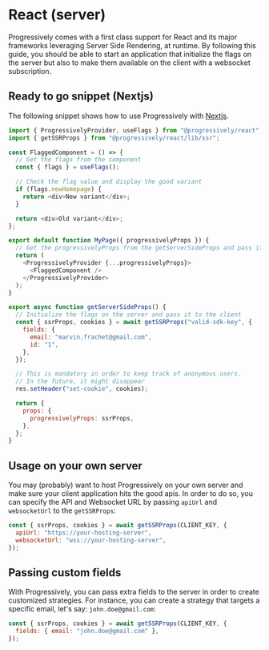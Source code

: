 # React (server)

Progressively comes with a first class support for React and its major frameworks leveraging Server Side Rendering, at runtime. By following this guide, you should be able to start an application that initialize the flags on the server but also to make them available on the client with a websocket subscription.

## Ready to go snippet (Nextjs)

The following snippet shows how to use Progressively with [Nextjs](https://nextjs.org/).

```js
import { ProgressivelyProvider, useFlags } from "@progressively/react";
import { getSSRProps } from "@progressively/react/lib/ssr";

const FlaggedComponent = () => {
  // Get the flags from the component
  const { flags } = useFlags();

  // Check the flag value and display the good variant
  if (flags.newHomepage) {
    return <div>New variant</div>;
  }

  return <div>Old variant</div>;
};

export default function MyPage({ progressivelyProps }) {
  // Get the progressivelyProps from the getServerSideProps and pass it to the provider
  return (
    <ProgressivelyProvider {...progressivelyProps}>
      <FlaggedComponent />
    </ProgressivelyProvider>
  );
}

export async function getServerSideProps() {
  // Initialize the flags on the server and pass it to the client
  const { ssrProps, cookies } = await getSSRProps("valid-sdk-key", {
    fields: {
      email: "marvin.frachet@gmail.com",
      id: "1",
    },
  });

  // This is mandatory in order to keep track of anonymous users.
  // In the future, it might disappear
  res.setHeader("set-cookie", cookies);

  return {
    props: {
      progressivelyProps: ssrProps,
    },
  };
}
```

## Usage on your own server

You may (probably) want to host Progressively on your own server and make sure your client application hits the good apis. In order to do so, you can specify the API and Websocket URL by passing `apiUrl` and `websocketUrl` to the `getSSRProps`:

```jsx
const { ssrProps, cookies } = await getSSRProps(CLIENT_KEY, {
  apiUrl: "https://your-hosting-server",
  websocketUrl: "wss://your-hosting-server",
});
```

## Passing custom fields

With Progressively, you can pass extra fields to the server in order to create customized strategies. For instance, you can create a strategy that targets a specific email, let's say: `john.doe@gmail.com`:

```jsx
const { ssrProps, cookies } = await getSSRProps(CLIENT_KEY, {
  fields: { email: "john.doe@gmail.com" },
});
```
